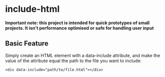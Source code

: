 # include-html

**Important note: this project is intended for quick prototypes of small projects. It isn't performance optimised or safe for handling user input**

## Basic Feature
Simply create an HTML element with a data-include attribute, and make the value of the attribute equal the path to the file you want to include: 

```
<div data-include="path/to/file.html"></div>
```

